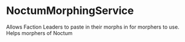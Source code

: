 # NoctumMorphingService
Allows Faction Leaders to paste in their morphs in for morphers to use.
Helps morphers of Noctum
